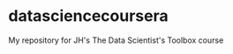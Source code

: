 datasciencecoursera
===================

My repository for JH's The Data Scientist's Toolbox course
